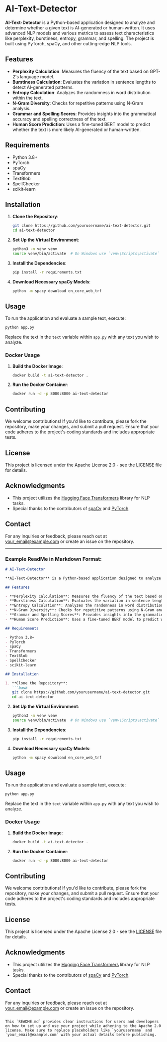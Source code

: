 # AI-Text-Detector

**AI-Text-Detector** is a Python-based application designed to analyze and determine whether a given text is AI-generated or human-written. It uses advanced NLP models and various metrics to assess text characteristics like perplexity, burstiness, entropy, grammar, and spelling. The project is built using PyTorch, spaCy, and other cutting-edge NLP tools.

## Features

- **Perplexity Calculation**: Measures the fluency of the text based on GPT-2's language model.
- **Burstiness Calculation**: Evaluates the variation in sentence lengths to detect AI-generated patterns.
- **Entropy Calculation**: Analyzes the randomness in word distribution within the text.
- **N-Gram Diversity**: Checks for repetitive patterns using N-Gram analysis.
- **Grammar and Spelling Scores**: Provides insights into the grammatical accuracy and spelling correctness of the text.
- **Human Score Prediction**: Uses a fine-tuned BERT model to predict whether the text is more likely AI-generated or human-written.

## Requirements

- Python 3.8+
- PyTorch
- spaCy
- Transformers
- TextBlob
- SpellChecker
- scikit-learn

## Installation

1. **Clone the Repository**:
   ```bash
   git clone https://github.com/yourusername/ai-text-detector.git
   cd ai-text-detector
   ```

2. **Set Up the Virtual Environment**:
   ```bash
   python3 -m venv venv
   source venv/bin/activate  # On Windows use `venv\Scripts\activate`
   ```

3. **Install the Dependencies**:
   ```bash
   pip install -r requirements.txt
   ```

4. **Download Necessary spaCy Models**:
   ```bash
   python -m spacy download en_core_web_trf
   ```

## Usage

To run the application and evaluate a sample text, execute:

```bash
python app.py
```

Replace the text in the `text` variable within `app.py` with any text you wish to analyze.

### Docker Usage

1. **Build the Docker Image**:
   ```bash
   docker build -t ai-text-detector .
   ```

2. **Run the Docker Container**:
   ```bash
   docker run -d -p 8000:8000 ai-text-detector
   ```

## Contributing

We welcome contributions! If you'd like to contribute, please fork the repository, make your changes, and submit a pull request. Ensure that your code adheres to the project's coding standards and includes appropriate tests.

## License

This project is licensed under the Apache License 2.0 - see the [LICENSE](LICENSE) file for details.

## Acknowledgments

- This project utilizes the [Hugging Face Transformers](https://github.com/huggingface/transformers) library for NLP tasks.
- Special thanks to the contributors of [spaCy](https://github.com/explosion/spaCy) and [PyTorch](https://pytorch.org/).

## Contact

For any inquiries or feedback, please reach out at [your_email@example.com](mailto:adarshsingh254001@gmail.com) or create an issue on the repository.

---

### Example ReadMe in Markdown Format:

```markdown
# AI-Text-Detector

**AI-Text-Detector** is a Python-based application designed to analyze and determine whether a given text is AI-generated or human-written. It uses advanced NLP models and various metrics to assess text characteristics like perplexity, burstiness, entropy, grammar, and spelling. The project is built using PyTorch, spaCy, and other cutting-edge NLP tools.

## Features

- **Perplexity Calculation**: Measures the fluency of the text based on GPT-2's language model.
- **Burstiness Calculation**: Evaluates the variation in sentence lengths to detect AI-generated patterns.
- **Entropy Calculation**: Analyzes the randomness in word distribution within the text.
- **N-Gram Diversity**: Checks for repetitive patterns using N-Gram analysis.
- **Grammar and Spelling Scores**: Provides insights into the grammatical accuracy and spelling correctness of the text.
- **Human Score Prediction**: Uses a fine-tuned BERT model to predict whether the text is more likely AI-generated or human-written.

## Requirements

- Python 3.8+
- PyTorch
- spaCy
- Transformers
- TextBlob
- SpellChecker
- scikit-learn

## Installation

1. **Clone the Repository**:
   ```bash
   git clone https://github.com/yourusername/ai-text-detector.git
   cd ai-text-detector
   ```

2. **Set Up the Virtual Environment**:
   ```bash
   python3 -m venv venv
   source venv/bin/activate  # On Windows use `venv\Scripts\activate`
   ```

3. **Install the Dependencies**:
   ```bash
   pip install -r requirements.txt
   ```

4. **Download Necessary spaCy Models**:
   ```bash
   python -m spacy download en_core_web_trf
   ```

## Usage

To run the application and evaluate a sample text, execute:

```bash
python app.py
```

Replace the text in the `text` variable within `app.py` with any text you wish to analyze.

### Docker Usage

1. **Build the Docker Image**:
   ```bash
   docker build -t ai-text-detector .
   ```

2. **Run the Docker Container**:
   ```bash
   docker run -d -p 8000:8000 ai-text-detector
   ```

## Contributing

We welcome contributions! If you'd like to contribute, please fork the repository, make your changes, and submit a pull request. Ensure that your code adheres to the project's coding standards and includes appropriate tests.

## License

This project is licensed under the Apache License 2.0 - see the [LICENSE](LICENSE) file for details.

## Acknowledgments

- This project utilizes the [Hugging Face Transformers](https://github.com/huggingface/transformers) library for NLP tasks.
- Special thanks to the contributors of [spaCy](https://github.com/explosion/spaCy) and [PyTorch](https://pytorch.org/).

## Contact

For any inquiries or feedback, please reach out at [your_email@example.com](mailto:your_email@example.com) or create an issue on the repository.
```

This `README.md` provides clear instructions for users and developers on how to set up and use your project while adhering to the Apache 2.0 license. Make sure to replace placeholders like `yourusername` and `your_email@example.com` with your actual details before publishing.
